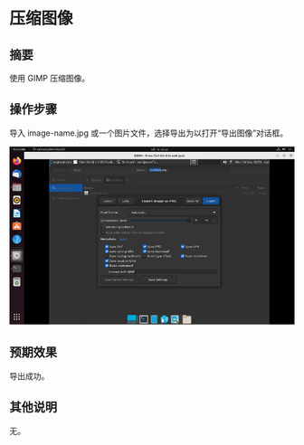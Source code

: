 # 压缩图像

## 摘要

使用 GIMP 压缩图像。

## 操作步骤

导入 image-name.jpg 或一个图片文件，选择导出为以打开“导出图像”对话框。

![压缩图像](./img/压缩图像.png)

## 预期效果

导出成功。

## 其他说明

无。
